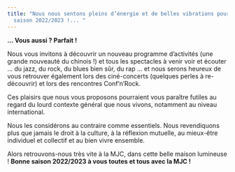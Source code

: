 ```yaml
---
title: "Nous nous sentons pleins d’énergie et de belles vibrations pour la
  saison 2022/2023 !... "
---
```

**... Vous aussi ? Parfait !** 

Nous vous invitons à découvrir un nouveau programme d’activités (une grande nouveauté du chinois !) et tous les spectacles à venir voir et écouter … du jazz, du rock, du blues bien sûr, du rap … et nous serons heureux de vous retrouver également lors des ciné-concerts (quelques perles à re-découvrir) et lors des rencontres Conf’n’Rock.

Ces plaisirs que nous vous proposons pourraient vous paraître futiles au regard du lourd contexte général que nous vivons, notamment au niveau international.

Nous les considérons au contraire comme essentiels. Nous revendiquons plus que jamais le droit à la culture, à la réflexion mutuelle, au mieux-être individuel et collectif et au bien vivre ensemble.

Alors retrouvons-nous très vite à la MJC, dans cette belle maison lumineuse ! 
**Bonne saison 2022/2023 à vous toutes et tous avec la MJC !**

